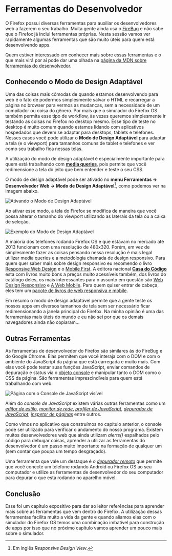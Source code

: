 # Ferramentas do Desenvolvedor

O Firefox possui diversas ferramentas para auxiliar os desenvolvedores web a fazerem o seu trabalho. Muita gente ainda usa o [FireBug](https://addons.mozilla.org/pt-BR/firefox/addon/firebug/) e não sabe que o Firefox já inclui ferramentas próprias. Nesta sessão vamos ver rapidamente algumas ferramentas que são muito úteis para quem está desenvolvendo apps.

Quem estiver interessado em conhecer mais sobre essas ferramentas e o que mais virá por aí pode dar uma olhada na [página da MDN sobre ferramentas do desenvolvedor](https://developer.mozilla.org/en-US/docs/Tools).

## Conhecendo o Modo de Design Adaptável

Uma das coisas mais cômodas de quando estamos desenvolvendo para web é o fato de podermos simplesmente salvar o HTML e recarregar a página no browser para vermos as mudanças, sem a necessidade de um compilador ou coisa do gênero. Por mais que o simulador do Firefox OS também permita esse tipo de workflow, às vezes queremos simplesmente ir testando as coisas no Firefox no desktop mesmo. Esse tipo de teste no desktop é muito comum quando estamos lidando com aplicativos hospedados que devem se adaptar para desktops, tablets e telefones. Nesses casos você pode utilizar o **Modo de Design Adaptável** para adaptar a tela (e o viewport) para tamanhos comuns de tablet e telefones e ver como seu trabalho fica nessas telas.

A utilização do modo de design adaptável é especialmente importante para quem está trabalhando com [**media queries**](https://developer.mozilla.org/en-US/docs/Web/Guide/CSS/Media_queries), pois permite que você redimensione a tela do jeito que bem entender e teste o seu CSS.

O modo de design adaptável pode ser ativado no **menu Ferramentas -> Desenvolvedor Web -> Modo de Design Adaptável**[^responsive-design-view], como podemos ver na imagem abaixo.

[^responsive-design-view]: Em inglês *Responsive Design View*.

![Ativando o Modo de Design Adaptável](images/originals/responsive-design-view.png)

Ao ativar esse modo, a tela do Firefox se modifica de maneira que você possa alterar o tamanho do viewport utilizando as laterais da tela ou a caixa de seleção.

![Exemplo do Modo de Design Adaptável](images/originals/responsive-view-sample.png)

A maioria dos telefones rodando Firefox OS e que estavam no mercado até 2013 funcionam com uma resolução de 480x320. Porém, em vez de simplesmente fazer as coisas pensando nessa resolução é mais legal utilizar media queries e a metodologia chamada de design responsivo. Para quem quer saber mais sobre design responsivo eu recomendo o livro [Responsive Web Design](http://www.abookapart.com/products/responsive-web-design) e o [Mobile First](http://www.abookapart.com/products/mobile-first). A editora nacional [**Casa do Código**](http://casadocodigo.com.br) esta com livros muito bons a preços muito acessíveis também, dos livros do catálogo deles, os mais interessantes para o assunto em questão são  [Web Design Responsivo](http://www.casadocodigo.com.br/products/livro-web-design-responsivo) e [A Web Mobile](http://www.casadocodigo.com.br/products/livro-web-mobile). Para quem quiser entrar de cabeça, eles tem um [pacote de livros de web responsiva e mobile](http://www.casadocodigo.com.br/products/colecao-webdesign).

Em resumo o modo de design adaptável permite que a gente teste os nossos apps em diversos tamanhos de tela sem ser necessário ficar redimensionando a janela principal do Firefox. Na minha opinião é uma das ferramentas mais úteis do mundo e eu não sei por que os demais navegadores ainda não copiaram...


## Outras Ferramentas

As ferramentas de desenvolvedor do Firefox são similares às do FireBug e do Google Chrome. Elas permitem que você interaja com o DOM e com o ambiente do JavaScript da página que está carregada e muito mais. Com elas você pode testar suas funções JavaScript, enviar comandos de depuração e status via o [objeto console](https://developer.mozilla.org/en-US/docs/Web/API/console) e manipular tanto o DOM como o CSS da página. São ferramentas imprescindíveis para quem está trabalhando com web.

![Página com o Console de JavaScript visível](images/originals/console-open.png) 

Além do *console de JavaScript* existem várias outras ferramentas como um [*editor de estilo*](https://developer.mozilla.org/en-US/docs/Tools/Style_Editor), [*monitor de rede*](https://developer.mozilla.org/en-US/docs/Tools/Network_Monitor), [*profiler de JavaScript*](https://developer.mozilla.org/en-US/docs/Tools/Profiler), [*depurador de JavaScript*](https://developer.mozilla.org/en-US/docs/Tools/Debugger), [*inspetor de páginas*](https://developer.mozilla.org/en-US/docs/Tools/Page_Inspector) entre outros.

Como vimos no aplicativo que construímos no capítulo anterior, o console pode ser utilizado para verificar o andamento do nosso programa. Existem muitos desenvolvedores web que ainda utilizam *alerts()* espalhados pelo código para debugar coisas, aprender a utilizar as ferramentas do desenvolvedor é um passo muito importante na formação de qualquer um (sem contar que poupa um tempo desgraçado).

Uma ferramenta que vale um destaque é o [*depurador remoto*](https://developer.mozilla.org/en-US/docs/Tools/Remote_Debugging) que permite que você conecte um telefone rodando Android ou Firefox OS ao seu computador e utilize as ferramentas de desenvolvedor do seu computador para depurar o que esta rodando no aparelho móvel.

## Conclusão

Esse foi um capítulo expositivo para dar ao leitor referências para aprender mais sobre as ferramentas que vem dentro do Firefox. A utilização dessas ferramentas facilita muito a vida da gente e quando aliamos elas com o simulador do Firefox OS temos uma combinação imbatível para construção de apps por isso que no próximo capítulo vamos aprender um pouco mais sobre o simulador.
